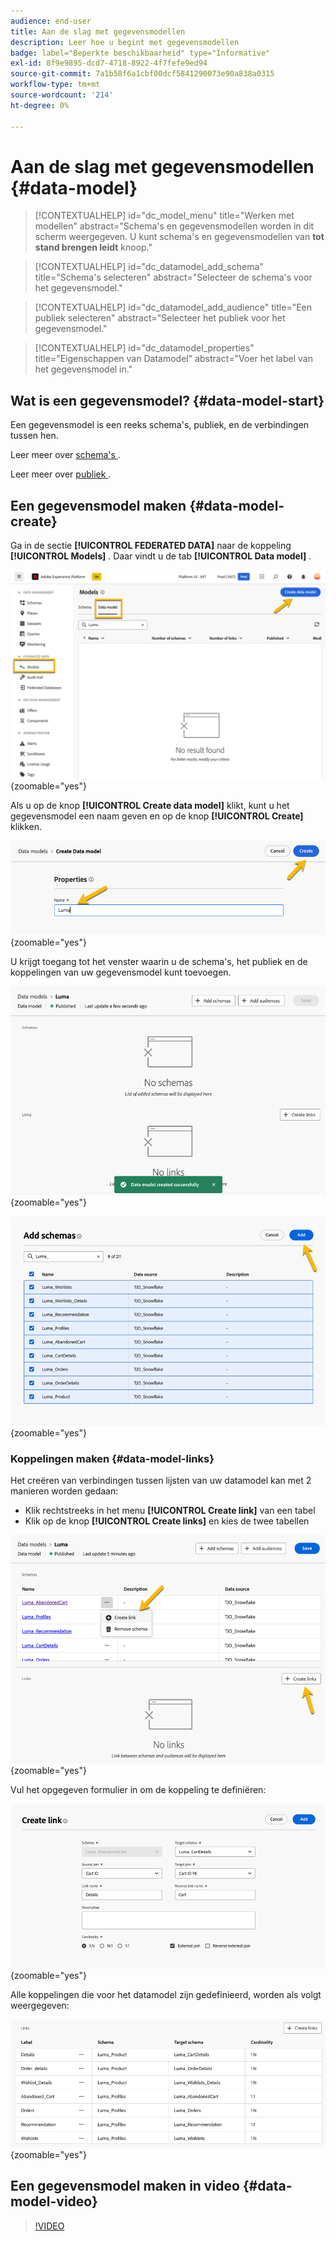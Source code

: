 ```yaml
---
audience: end-user
title: Aan de slag met gegevensmodellen
description: Leer hoe u begint met gegevensmodellen
badge: label="Beperkte beschikbaarheid" type="Informative"
exl-id: 8f9e9895-dcd7-4718-8922-4f7fefe9ed94
source-git-commit: 7a1b58f6a1cbf00dcf5841290073e90a838a0315
workflow-type: tm+mt
source-wordcount: '214'
ht-degree: 0%

---
```


# Aan de slag met gegevensmodellen {#data-model}


>[!CONTEXTUALHELP]
>id="dc_model_menu"
>title="Werken met modellen"
>abstract="Schema&#39;s en gegevensmodellen worden in dit scherm weergegeven. U kunt schema&#39;s en gegevensmodellen van **tot stand brengen leidt** knoop."

>[!CONTEXTUALHELP]
>id="dc_datamodel_add_schema"
>title="Schema&#39;s selecteren"
>abstract="Selecteer de schema&#39;s voor het gegevensmodel."


>[!CONTEXTUALHELP]
>id="dc_datamodel_add_audience"
>title="Een publiek selecteren"
>abstract="Selecteer het publiek voor het gegevensmodel."

>[!CONTEXTUALHELP]
>id="dc_datamodel_properties"
>title="Eigenschappen van Datamodel"
>abstract="Voer het label van het gegevensmodel in."


## Wat is een gegevensmodel? {#data-model-start}

Een gegevensmodel is een reeks schema&#39;s, publiek, en de verbindingen tussen hen.

Leer meer over [ schema&#39;s ](../customer/schemas.md#schema-start).

Leer meer over [ publiek ](../start/audiences.md).

## Een gegevensmodel maken {#data-model-create}

Ga in de sectie **[!UICONTROL FEDERATED DATA]** naar de koppeling **[!UICONTROL Models]** . Daar vindt u de tab **[!UICONTROL Data model]** .

![](assets/datamodel_create.png){zoomable="yes"}

Als u op de knop **[!UICONTROL Create data model]** klikt, kunt u het gegevensmodel een naam geven en op de knop **[!UICONTROL Create]** klikken.

![](assets/datamodel_name.png){zoomable="yes"}

U krijgt toegang tot het venster waarin u de schema&#39;s, het publiek en de koppelingen van uw gegevensmodel kunt toevoegen.

![](assets/datamodel_created.png){zoomable="yes"}

![](assets/datamodel_schemas.png){zoomable="yes"}

### Koppelingen maken {#data-model-links}

Het creëren van verbindingen tussen lijsten van uw datamodel kan met 2 manieren worden gedaan:

- Klik rechtstreeks in het menu **[!UICONTROL Create link]** van een tabel
- Klik op de knop **[!UICONTROL Create links]** en kies de twee tabellen

![](assets/datamodel_createlinks.png){zoomable="yes"}

Vul het opgegeven formulier in om de koppeling te definiëren:

![](assets/datamodel_link.png){zoomable="yes"}

Alle koppelingen die voor het datamodel zijn gedefinieerd, worden als volgt weergegeven:

![](assets/datamodel_alllinks.png){zoomable="yes"}

## Een gegevensmodel maken in video {#data-model-video}

>[!VIDEO](https://video.tv.adobe.com/v/3432020)
